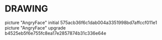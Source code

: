 # DRAWING

picture "AngryFace" initial 575acb36f6c1dab004a3351998bd7affccf011e1
picture "AngryFace" upgrade b4525eb5f6e755fc8ea17e2857874b31c336e64e
